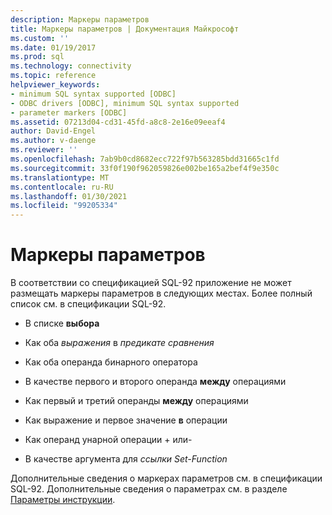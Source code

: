 ```yaml
---
description: Маркеры параметров
title: Маркеры параметров | Документация Майкрософт
ms.custom: ''
ms.date: 01/19/2017
ms.prod: sql
ms.technology: connectivity
ms.topic: reference
helpviewer_keywords:
- minimum SQL syntax supported [ODBC]
- ODBC drivers [ODBC], minimum SQL syntax supported
- parameter markers [ODBC]
ms.assetid: 07213d04-cd31-45fd-a8c8-2e16e09eeaf4
author: David-Engel
ms.author: v-daenge
ms.reviewer: ''
ms.openlocfilehash: 7ab9b0cd8682ecc722f97b563285bdd31665c1fd
ms.sourcegitcommit: 33f0f190f962059826e002be165a2bef4f9e350c
ms.translationtype: MT
ms.contentlocale: ru-RU
ms.lasthandoff: 01/30/2021
ms.locfileid: "99205334"
---
```

# <a name="parameter-markers"></a>Маркеры параметров
В соответствии со спецификацией SQL-92 приложение не может размещать маркеры параметров в следующих местах. Более полный список см. в спецификации SQL-92.  
  
-   В списке **выбора**  
  
-   Как оба *выражения* в *предикате сравнения*  
  
-   Как оба операнда бинарного оператора  
  
-   В качестве первого и второго операнда **между** операциями  
  
-   Как первый и третий операнды **между** операциями  
  
-   Как выражение и первое значение **в** операции  
  
-   Как операнд унарной операции + или-  
  
-   В качестве аргумента для *ссылки Set-Function*  
  
 Дополнительные сведения о маркерах параметров см. в спецификации SQL-92. Дополнительные сведения о параметрах см. в разделе [Параметры инструкции](../../../odbc/reference/develop-app/statement-parameters.md).
